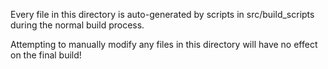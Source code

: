 Every file in this directory is auto-generated by scripts in src/build_scripts during the normal build process.

Attempting to manually modify any files in this directory will have no effect on the final build!
